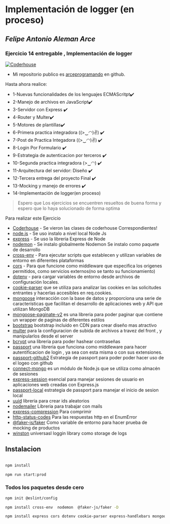 # Implementación de logger (en proceso)
## _Felipe Antonio Aleman Arce_
### Ejercicio 14 entregable , Implementación de logger
[![Coderhouse](https://res.cloudinary.com/hdsqazxtw/image/upload/v1570710978/coderhouse.jpg)](https://github.com/arceprogramando)
- Mi repositorio publico es  [arceprogramando][arceprogramando]
en github.

Hasta ahora realice:

- 1-Nuevas funcionalidades de los lenguajes ECMAScritpt✔️
- 2-Manejo de archivos en JavaScript✔️
- 3-Servidor con Express ✔️
- 4-Router y Multer✔️
- 5-Motores de plantillas✔️
- 6-Primera practica integradora ((>‿◠)✌) ✔️
- 7-Post de Practica Integadora ((>‿◠)✌) ✔️
- 8-Login Por Formulario ✔️
- 9-Estrategia de autenticacion por terceros ✔️
- 10-Segunda practica integradora (>‿◠) ✔️
- 11-Arquitectura del servidor: Diseño ✔️
- 12-Tercera entrega del proyecto Final ✔️
- 13-Mocking y manejo de errores ✔️
- 14-Implementación de logger(en proceso)

> Espero que Los ejercicios se encuentren
> resueltos de buena forma y espero 
> que lo haya solucionado de forma optima

Para realizar este Ejercicio

- [Coderhouse]  - Se vieron las clases de coderhouse Correspondientes!
- [node.js] - Se uso instalo a nivel local Node Js
- [express] - Se uso la libreria Express de Node
- [nodemon] - Se instalo globalmente Nodemon Se instalo como paquete de desarrollo
- [cross-env] - Para ejecutar scripts que establecen y utilizan variables de entorno en diferentes plataformas
- [cors] - Para que funcione como middleware que especifica los origenes permitidos, como servicios externos(no se tanto su funcionamiento)
- [dotenv] - para cargar variables de entorno desde archivos de configuración locales.
- [cookie-parser] que se utiliza para analizar las cookies en las solicitudes entrantes y hacerlas accesibles en req.cookies.
- [mongoose] interacción con la base de datos y proporciona una serie de características que facilitan el desarrollo de aplicaciones web y API que utilizan MongoDB 
- [mongoose-paginate-v2] es una libreria para poder paginar que contiene un wrapper de paginas de diferentes estilos
- [bootstrap] bootstrap incluido en CDN para crear diseño mas atractivo
- [multer] para la configuracion de subida de archivos a travez del front , y manipularlos desde el server
- [bcrypt] una libreria para poder hashear contraseñas
- [passport] una libreria que funciona como middleware para hacer autentificacion de login , ya sea con esta misma o con sus extensiones.
- [passport-github2] Estrategia de passport para poder poder hacer uso de el logeo con github
- [connect-mongo] es un módulo de Node.js que se utiliza como almacén de sesiones 
- [express-session] esencial para manejar sesiones de usuario en aplicaciones web creadas con Express.js
- [passport-local] estrategia de passport para manejar el inicio de sesion local
- [uuid] libreria para crear ids aleatorios
- [nodemailer] Libreria para trabajar con mails 
- [express-compression] Para comprimir 
- [http-status-codes] Para las respuestas http en el EnumError
- [@faker-js/faker] Como variable de entorno para hacer prueba de mocking de productos 
- [winston] universasl loggin library como storage de logs

## Instalacion 
```sh

npm install

npm run start:prod

```
### Todos los paquetes desde cero
 
```sh
npm init @eslint/config 

npm install cross-env  nodemon  @faker-js/faker -D

npm install express cors dotenv cookie-parser express-handlebars mongoose mongoose-paginate-v2 multer bcrypt passport passport-github2 connect-mongo express-session uuid nodemailer express-compression http-status-codes winston

```

  [Coderhouse]: <https://plataforma.coderhouse.com/cursos/43335/programacion-backend>
  [arceprogramando]: <https://github.com/arceprogramando>
  [node.js]: <http://nodejs.org>
  [express]: <http://expressjs.com>
  [nodemon]: <https://nodemon.io>
  [cross-env]:<https://www.npmjs.com/package/cross-env>
  [cors]:<https://www.npmjs.com/package/cors>
  [dotenv]:<https://www.npmjs.com/package/dotenv>
  [cookie-parser]:<https://www.npmjs.com/package/cookie-parser>
  [express-handlebars]:<https://www.npmjs.com/package/express-handlebars>
  [mongoose]:<https://www.npmjs.com/package/mongoose>
  [mongoose-paginate-v2]:<https://www.npmjs.com/package/mongoose-paginate-v2>
  [bootstrap]:<https://getbootstrap.com>
  [multer]:<https://www.npmjs.com/package/multer>
  [bcrypt]:<https://www.npmjs.com/package/bcrypt>
  [passport]:<https://www.npmjs.com/package/passport>
  [passport-github2]:<https://www.npmjs.com/package/passport-github2>
  [connect-mongo]:<https://www.npmjs.com/package/connect-mongo>
  [express-session]:<https://www.npmjs.com/package/express-session>
  [passport-local]:<https://www.passportjs.org/packages/passport-local/>
  [uuid]:<https://www.npmjs.com/package/uuid>
  [nodemailer]:<https://www.npmjs.com/package/nodemailer>
  [express-compression]:<https://www.npmjs.com/package/express-compression>
  [@faker-js/faker]:<https://www.npmjs.com/package/@faker-js/faker> 
  [http-status-codes]:<https://www.npmjs.com/package/http-status-codes>
  [winston]:<https://www.npmjs.com/package/winston>